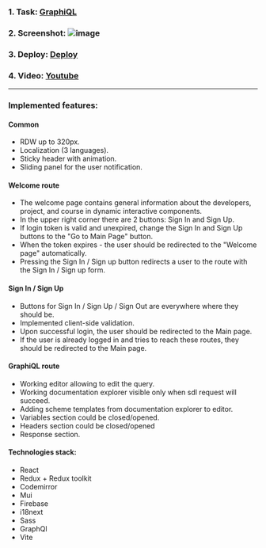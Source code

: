 ### **1. Task:** [GraphiQL](https://github.com/rolling-scopes-school/tasks/blob/master/react/modules/graphiql.md)
### **2. Screenshot:** ![image](https://github.com/anast-ananko/graphiql-app/assets/80781353/41d7b4c2-e20f-4ca4-9aa4-8dc8b31a4a7e)
### **3. Deploy:** [Deploy](https://rsschool-graphiql.netlify.app/)
### **4. Video:** [Youtube](https://www.youtube.com/watch?v=DMVelvvaQA8)
__________________

### Implemented features:

#### Common
- RDW up to 320px.
- Localization (3 languages).
- Sticky header with animation.
- Sliding panel for the user notification.

#### Welcome route
- The welcome page contains general information about the developers, project, and course in dynamic interactive components.
- In the upper right corner there are 2 buttons: Sign In and Sign Up.
- If login token is valid and unexpired, change the Sign In and Sign Up buttons to the "Go to Main Page" button.
- When the token expires - the user should be redirected to the "Welcome page" automatically.
- Pressing the Sign In / Sign up button redirects a user to the route with the Sign In / Sign up form.

#### Sign In / Sign Up
- Buttons for Sign In / Sign Up / Sign Out are everywhere where they should be.
- Implemented client-side validation.
- Upon successful login, the user should be redirected to the Main page.
- If the user is already logged in and tries to reach these routes, they should be redirected to the Main page.

#### GraphiQL route
- Working editor allowing to edit the query.
- Working documentation explorer visible only when sdl request will succeed.
- Adding scheme templates from documentation explorer to editor.
- Variables section could be closed/opened.
- Headers section could be closed/opened
- Response section.

#### Technologies stack:
- React
- Redux + Redux toolkit
- Codemirror
- Mui
- Firebase
- i18next
- Sass
- GraphQl
- Vite
